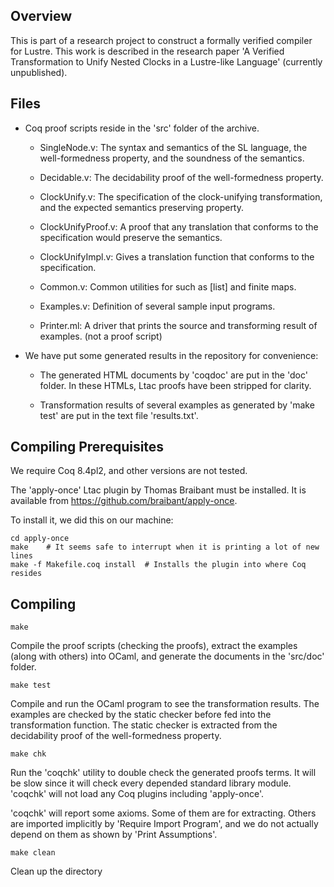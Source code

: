 ## Overview

This is part of a research project to construct a formally verified compiler
for Lustre. This work is described in the research paper 'A Verified
Transformation to Unify Nested Clocks in a Lustre-like Language' (currently
unpublished).


## Files

* Coq proof scripts reside in the 'src' folder of the archive.

  * SingleNode.v:         The syntax and semantics of the SL language, the
                          well-formedness property, and the soundness of the
                          semantics.

  * Decidable.v:          The decidability proof of the well-formedness property.

  * ClockUnify.v:         The specification of the clock-unifying transformation,
                          and the expected semantics preserving property.

  * ClockUnifyProof.v:    A proof that any translation that conforms to the
                          specification would preserve the semantics.

  * ClockUnifyImpl.v:     Gives a translation function that conforms to the
                          specification.

  * Common.v:             Common utilities for such as [list] and finite maps.

  * Examples.v:           Definition of several sample input programs.

  * Printer.ml:           A driver that prints the source and transforming
                          result of examples. (not a proof script)

* We have put some generated results in the repository for convenience:

  * The generated HTML documents by 'coqdoc' are put in the 'doc' folder.
    In these HTMLs, Ltac proofs have been stripped for clarity.

  * Transformation results of several examples as generated by 'make test'
    are put in the text file 'results.txt'.


## Compiling Prerequisites

We require Coq 8.4pl2, and other versions are not tested.

The 'apply-once' Ltac plugin by Thomas Braibant must be installed. It is
available from https://github.com/braibant/apply-once.

To install it, we did this on our machine:

    cd apply-once
    make    # It seems safe to interrupt when it is printing a lot of new lines
    make -f Makefile.coq install  # Installs the plugin into where Coq resides

## Compiling

    make

Compile the proof scripts (checking the proofs), extract the examples
(along with others) into OCaml, and generate the documents in the 'src/doc'
folder.

    make test

Compile and run the OCaml program to see the transformation results. The
examples are checked by the static checker before fed into the
transformation function. The static checker is extracted from the
decidability proof of the well-formedness property.

    make chk

Run the 'coqchk' utility to double check the generated proofs terms. It
will be slow since it will check every depended standard library module.
'coqchk' will not load any Coq plugins including 'apply-once'.

'coqchk' will report some axioms. Some of them are for extracting. Others
are imported implicitly by 'Require Import Program', and we do not actually
depend on them as shown by 'Print Assumptions'.

    make clean

Clean up the directory
